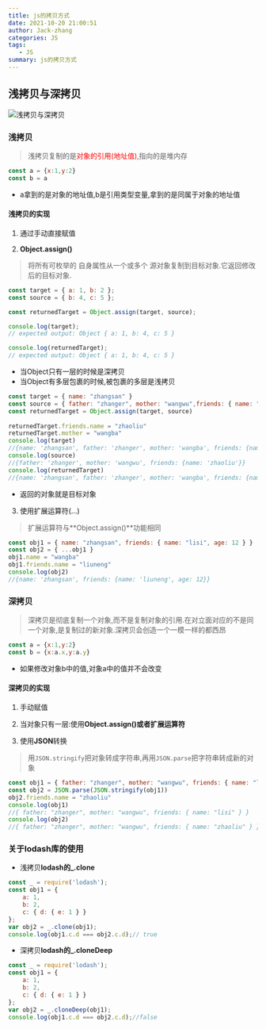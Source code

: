 ```yaml
---
title: js的拷贝方式
date: 2021-10-20 21:00:51
author: Jack-zhang
categories: JS
tags:
   - JS
summary: js的拷贝方式
---
```


## 浅拷贝与深拷贝

![浅拷贝与深拷贝](拷贝.png)

### 浅拷贝

> 浅拷贝复制的是<span style="color:red">对象的引用(地址值)</span>,指向的是堆内存

```js
const a = {x:1,y:2}
const b = a 
```

* a拿到的是对象的地址值,b是引用类型变量,拿到的是同属于对象的地址值

#### 浅拷贝的实现

1. 通过手动直接赋值

2. **Object.assign()**

> 将所有可枚举的 自身属性从一个或多个 源对象复制到目标对象.它返回修改后的目标对象.

```js
const target = { a: 1, b: 2 };
const source = { b: 4, c: 5 };

const returnedTarget = Object.assign(target, source);

console.log(target);
// expected output: Object { a: 1, b: 4, c: 5 }

console.log(returnedTarget);
// expected output: Object { a: 1, b: 4, c: 5 }
```

* 当Object只有一层的时候是深拷贝
* 当Object有多层包裹的时候,被包裹的多层是浅拷贝

```js
const target = { name: "zhangsan" }
const source = { father: "zhanger", mother: "wangwu",friends: { name: "lisi" } }
const returnedTarget = Object.assign(target, source)
  
returnedTarget.friends.name = "zhaoliu"
returnedTarget.mother = "wangba"
console.log(target)
//{name: 'zhangsan', father: 'zhanger', mother: 'wangba', friends: {name: 'zhaoliu'}}
console.log(source)
//{father: 'zhanger', mother: 'wangwu', friends: {name: 'zhaoliu'}}
console.log(returnedTarget)
//{name: 'zhangsan', father: 'zhanger', mother: 'wangba', friends: {name: 'zhaoliu'}}
```

* 返回的对象就是目标对象

3. 使用扩展运算符(...)

> 扩展运算符与**Object.assign()**功能相同

```js
const obj1 = { name: "zhangsan", friends: { name: "lisi", age: 12 } }
const obj2 = { ...obj1 }
obj1.name = "wangba"
obj1.friends.name = "liuneng"
console.log(obj2)
//{name: 'zhangsan', friends: {name: 'liuneng', age: 12}}
```

### 深拷贝

> 深拷贝是彻底复制一个对象,而不是复制对象的引用.在对立面对应的不是同一个对象,是复制过的新对象.深拷贝会创造一个一模一样的都西昂

```js
const a = {x:1,y:2}
const b = {x:a.x,y:a.y}
```

* 如果修改对象b中的值,对象a中的值并不会改变

#### 深拷贝的实现

1. 手动赋值

2. 当对象只有一层:使用**Object.assign()**或者**扩展运算符**

3. 使用**JSON**转换

>用`JSON.stringify`把对象转成字符串,再用`JSON.parse`把字符串转成新的对象

```js
const obj1 = { father: "zhanger", mother: "wangwu", friends: { name: "lisi" } }
const obj2 = JSON.parse(JSON.stringify(obj1))
obj2.friends.name = "zhaoliu"
console.log(obj1)
//{ father: "zhanger", mother: "wangwu", friends: { name: "lisi" } }
console.log(obj2)
//{ father: "zhanger", mother: "wangwu", friends: { name: "zhaoliu" } }
```

### 关于lodash库的使用

* 浅拷贝**lodash的_.clone**

```js
const _ = require('lodash');
const obj1 = {
    a: 1,
    b: 2,
    c: { d: { e: 1 } }
};
var obj2 = _.clone(obj1);
console.log(obj1.c.d === obj2.c.d);// true
```

* 深拷贝**lodash的_.cloneDeep**

```js
const _ = require('lodash');
const obj1 = {
    a: 1,
    b: 2,
    c: { d: { e: 1 } }
};
var obj2 = _.cloneDeep(obj1);
console.log(obj1.c.d === obj2.c.d);//false
```
